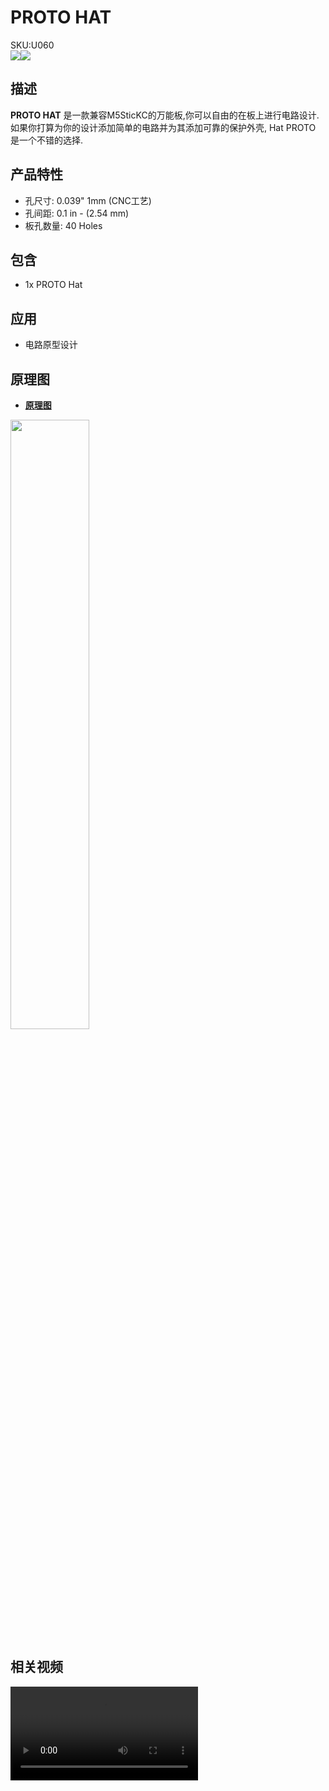 # PROTO HAT

<div class="badge badge-pill badge-primary product_sku_tag">SKU:U060</div>

<div class="product_pic"><img src="assets\img\product_pics\hat\proto_hat\hat_proto_01.webp"><img src="assets\img\product_pics\hat\proto_hat\hat_proto_02.webp"></div>

## 描述

**PROTO HAT** 是一款兼容M5SticKC的万能板,你可以自由的在板上进行电路设计.如果你打算为你的设计添加简单的电路并为其添加可靠的保护外壳, Hat PROTO 是一个不错的选择.

## 产品特性

- 孔尺寸: 0.039" 1mm (CNC工艺)
- 孔间距: 0.1 in - (2.54 mm)
- 板孔数量: 40 Holes

## 包含

- 1x PROTO Hat

## 应用

- 电路原型设计


## 原理图

- **[原理图](https://github.com/m5stack/M5-Schematic/blob/master/Hat/StickHat_PROTO.pdf)**

<img src="assets\img\product_pics\hat\proto_hat\hat_proto_04.webp" width="50%" height="50%">

## 相关视频

<video class="video_size" controls>
    <source src="https://m5stack.oss-cn-shenzhen.aliyuncs.com/video/Product_example_video/HAT/PROTO-HAT.mp4" type="video/mp4">
</video>

<script>

   var purchase_link = 'https://m5stack.com/collections/m5-unit/products/m5stickc-speaker-hat';


   anchor_search(purchase_link);
   scrollFunc();

</script>